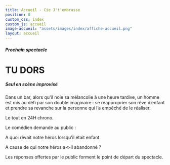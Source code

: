 ```yaml
---
title: Accueil - Cie J't'embrasse
position: 0
custom_css: index
custom_js: accueil
image-accueil: "assets/images/index/affiche-accueil.png"
layout: accueil
---
```


##### Prochain spectacle

# TU DORS

##### Seul en scène improvisé

Dans un bar, alors qu'il noie sa mélancolie à une heure tardive, un homme est mis au défi par son double imaginaire : se réapproprier son rêve d’enfant et prendre sa revanche sur la personne qui l’a empêché de le réaliser.

Le tout en 24H chrono.

Le comédien demande au public :

A quoi rêvait notre héros lorsqu'il était enfant

A cause de qui notre héros a-t-il abandonné ?

Les réponses offertes par le public forment le point de départ du spectacle.
